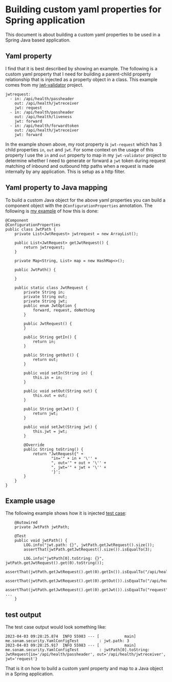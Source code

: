 # Building custom yaml properties for Spring application
This document is about building a custom yaml properties to be used in a Spring Java based application.


## Yaml property
I find that it is best described by showing an example.   The following is a custom yaml property that I need for building a parent-child property relationship that is injected as a property object in a class.  This example comes from my [jwt-validator](https://github.com/sonamsamdupkhangsar/jwt-validator/blob/0326c2fd1e22645c2c051fca6f504aaad0072eba/src/test/resources/application.yml#L76) project.



```
jwtrequest:
  - in: /api/health/passheader
    out: /api/health/jwtreceiver
    jwt: request
  - in: /api/health/passheader
    out: /api/health/liveness
    jwt: forward
  - in: /api/health/forwardtoken
    out: /api/health/jwtreceiver
    jwt: forward
```


In the example shown above, my root property is `jwt-request` which has 3 child properties `in`, `out` and `jwt`.  For some context on the usage of this property I use the `in` and `out` property to map in my `jwt-validator` project to determine whether I need to generate or forward a `jwt` token during request matching of inbound and outbound http paths when a request is made internally by any application.  This is setup as a http filter.


## Yaml property to Java mapping
To build a custom Java object for the above yaml properties you can build a component object with the  `@ConfigurationProperties` annotation.  The following is 
[my example](https://github.com/sonamsamdupkhangsar/jwt-validator/blob/0326c2fd1e22645c2c051fca6f504aaad0072eba/src/main/java/me/sonam/security/util/JwtPath.java#L12) of how this is done:


```
@Component
@ConfigurationProperties
public class JwtPath {
    private List<JwtRequest> jwtrequest = new ArrayList();

    public List<JwtRequest> getJwtRequest() {
        return jwtrequest;
    }

    private Map<String, List> map = new HashMap<>();

    public JwtPath() {

    }

    public static class JwtRequest {
        private String in;
        private String out;
        private String jwt;
        public enum JwtOption {
            forward, request, doNothing
        }

        public JwtRequest() {
        }

        public String getIn() {
            return in;
        }

        public String getOut() {
            return out;
        }

        public void setIn(String in) {
            this.in = in;
        }

        public void setOut(String out) {
            this.out = out;
        }

        public String getJwt() {
            return jwt;
        }

        public void setJwt(String jwt) {
            this.jwt = jwt;
        }

        @Override
        public String toString() {
            return "JwtRequest{" +
                    "in='" + in + '\'' +
                    ", out='" + out + '\'' +
                    ", jwt='" + jwt + '\'' +
                    '}';
        }
    }
}
```


## Example usage
The following example shows how it is injected [test case](https://github.com/sonamsamdupkhangsar/jwt-validator/blob/0326c2fd1e22645c2c051fca6f504aaad0072eba/src/test/java/me/sonam/security/YamlConfigTest.java#L38):

```
    @Autowired
    private JwtPath jwtPath;

    @Test
    public void jwtPath() {
        LOG.info("jwt.path: {}", jwtPath.getJwtRequest().size());
        assertThat(jwtPath.getJwtRequest().size()).isEqualTo(3);

        LOG.info("jwtPath[0].toString: {}", jwtPath.getJwtRequest().get(0).toString());
        assertThat(jwtPath.getJwtRequest().get(0).getIn()).isEqualTo("/api/health/passheader");
        assertThat(jwtPath.getJwtRequest().get(0).getOut()).isEqualTo("/api/health/jwtreceiver");
        assertThat(jwtPath.getJwtRequest().get(0).getJwt()).isEqualTo("request");
...
    }
```

## test output

The test case output would look something like:
```
2023-04-03 09:28:25.874  INFO 55983 --- [           main] me.sonam.security.YamlConfigTest         : jwt.path: 3
2023-04-03 09:28:25.917  INFO 55983 --- [           main] me.sonam.security.YamlConfigTest         : jwtPath[0].toString: JwtRequest{in='/api/health/passheader', out='/api/health/jwtreceiver', jwt='request'}

```

That is it on how to build a custom yaml property and map to a Java object in a Spring application.
